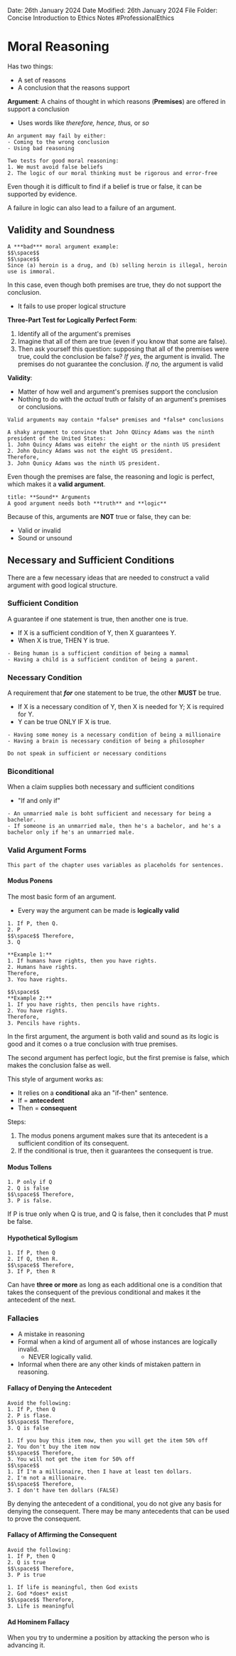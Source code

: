 Date: 26th January 2024
Date Modified: 26th January 2024
File Folder: Concise Introduction to Ethics Notes
#ProfessionalEthics

# Moral Reasoning

Has two things:
- A set of reasons
- A conclusion that the reasons support

**Argument**: A chains of thought in which reasons (**Premises**) are offered in support a conclusion
- Uses words like *therefore, hence, thus,* or *so*

```ad-warning
An argument may fail by either:
- Coming to the wrong conclusion
- Using bad reasoning
```

```ad-important
Two tests for good moral reasoning:
1. We must avoid false beliefs
2. The logic of our moral thinking must be rigorous and error-free
```

Even though it is difficult to find if a belief is true or false, it can be supported by evidence.

A failure in logic can also lead to a failure of an argument.

## Validity and Soundness

```ad-example
A ***bad*** moral argument example:
$$\space$$
$$\space$$
Since (a) heroin is a drug, and (b) selling heroin is illegal, heroin use is immoral.
```

In this case, even though both premises are true, they do not support the conclusion.
- It fails to use proper logical structure

**Three-Part Test for Logically Perfect Form**:
1. Identify all of the argument's premises
2. Imagine that all of them are true (even if you know that some are false).
3. Then ask yourself this question: supposing that all of the premises were true, could the conclusion be false? *If yes*, the argument is invalid. The premises do not guarantee the conclusion. *If no,* the argument is valid

**Validity**:
- Matter of how well and argument's premises support the conclusion
- Nothing to do with the *actual* truth or falsity of an argument's premises or conclusions.

```ad-note
Valid arguments may contain *false* premises and *false* conclusions
```

```ad-example
A shaky argument to convince that John QUincy Adams was the ninth president of the United States:
1. John Quincy Adams was eitehr the eight or the ninth US president
2. John Quincy Adams was not the eight US president.
Therefore,
3. John Qunicy Adams was the ninth US president.
```

Even though the premises are false,  the reasoning and logic is perfect, which makes it a **valid argument**.

```ad-important
title: **Sound** Arguments
A good argument needs both **truth** and **logic**
```

Because of this, arguments are **NOT** true or false, they can be:
- Valid or invalid
- Sound or unsound

## Necessary and Sufficient Conditions

There are a few necessary ideas that are needed to construct a valid argument with good logical structure.

### Sufficient Condition

A guarantee if one statement is true, then another one is true.
- If X is a sufficient condition of Y, then X guarantees Y.
- When X is true, THEN Y is true.

```ad-example
- Being human is a sufficient condition of being a mammal
- Having a child is a sufficient conditon of being a parent.
```

### Necessary Condition

A requirement that ***for*** one statement to be true, the other **MUST** be true.
- If X is a necessary condition of Y, then X is needed for Y; X is required for Y.
- Y can be true ONLY IF X is true.

```ad-example
- Having some money is a necessary condition of being a millionaire
- Having a brain is necessary condition of being a philosopher
```

```ad-warning
Do not speak in sufficient or necessary conditions
```

### Biconditional

When a claim supplies both necessary and sufficient conditions
- "If and only if"

```ad-example
- An unmarried male is boht sufficient and necessary for being a bachelor.
- If someone is an unmarried male, then he's a bachelor, and he's a bachelor only if he's an unmarried male.
```

### Valid Argument Forms

```ad-note
This part of the chapter uses variables as placeholds for sentences.
```

#### Modus Ponens

The most basic form of an argument.
- Every way the argument can be made is **logically valid**

```ad-important
1. If P, then Q.
2. P
$$\space$$ Therefore,
3. Q
```

```ad-example
**Example 1:**
1. If humans have rights, then you have rights.
2. Humans have rights.
Therefore,
3. You have rights.

$$\space$$
**Example 2:**
1. If you have rights, then pencils have rights.
2. You have rights.
Therefore,
3. Pencils have rights.
```

In the first argument, the argument is both valid and sound as its logic is good and it comes o a true conclusion with true premises.

The second argument has perfect logic, but the first premise is false, which makes the conclusion false as well.

This style of argument works as:
- It relies on a **conditional** aka an "if-then" sentence.
- If = **antecedent**
- Then = **consequent**

Steps:
1. The modus ponens argument makes sure that its antecedent is a sufficient condition of its consequent.
2. If the conditional is true, then it guarantees the consequent is true.

#### Modus Tollens

```ad-important
1. P only if Q
2. Q is false
$$\space$$ Therefore,
3. P is false.
```

If P is true only when Q is true, and Q is false, then it concludes that P must be false.

#### Hypothetical Syllogism

```ad-important
1. If P, then Q
2. If Q, then R.
$$\space$$ Therefore,
3. If P, then R
```

Can have **three or more** as long as each additional one is a condition that takes the consequent of the previous conditional and makes it the antecedent of the next.

### Fallacies

- A mistake in reasoning
- Formal when a kind of argument all of whose instances are logically invalid.
	- NEVER logically valid.
- Informal when there are any other kinds of mistaken pattern in reasoning.

#### Fallacy of Denying the Antecedent

```ad-warning
Avoid the following:
1. If P, then Q
2. P is flase.
$$\space$$ Therefore,
3. Q is false
```

```ad-example
1. If you buy this item now, then you will get the item 50% off
2. You don't buy the item now
$$\space$$ Therefore,
3. You will not get the item for 50% off
$$\space$$
1. If I'm a millionaire, then I have at least ten dollars.
2. I'm not a millionaire.
$$\space$$ Therefore,
3. I don't have ten dollars (FALSE)
```

By denying the antecedent of a conditional, you do not give any basis for denying the consequent. There may be many antecedents that can be used to prove the consequent.

#### Fallacy of Affirming the Consequent

```ad-warning
Avoid the following:
1. If P, then Q
2. Q is true
$$\space$$ Therefore,
3. P is true
```

```ad-example
1. If life is meaningful, then God exists
2. God *does* exist
$$\space$$ Therefore,
3. Life is meaningful
```

#### Ad Hominem Fallacy

When you try to undermine a position by attacking the person who is advancing it.



